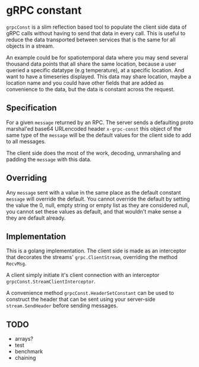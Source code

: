 # gRPC constant

`grpcConst` is a slim reflection based tool to populate the client side data of gRPC calls without having to send that data in every call. This is useful to reduce the data transported between services that is the same for all objects in a stream. 

An example could be for spatiotemporal data where you may send several thousand data points that all share the same location, because a user queried a specific datatype (e.g temperature), at a specific location. And want to have a timeseries displayed. This data may share location, maybe a location name and you could have other fields that are added as convenience to the data,  but the data is constant across the request. 

## Specification
For a given `message` returned by an RPC. The server sends a defaulting proto marshal'ed base64 URLencoded header `x-grpc-const` this object of the same type of the `message` will be the default values for the client side to add to all messages. 

The client side does the most of the work, decoding, unmarshaling and padding the `message` with this data. 

## Overriding
Any `message` sent with a value in the same place as the default constant `message` will override the default.  You cannot override the default by setting the value the 0, null, empty string or empty list as they are considered null, you cannot set these values as default,  and that wouldn't make sense a they are default already.

## Implementation
This is a golang implementation. The client side is made as an interceptor that decorates the streams' `grpc.ClientStream`, overriding the method `RecvMsg`. 

A client simply initiate it's client connection with an interceptor `grpcConst.StreamClientInterceptor`.

A convenience method `grpcConst.HeaderSetConstant` can be used to construct the header that can be sent using your server-side `stream.SendHeader` before sending messages. 
## TODO
- arrays?
- test
- benchmark
- chaining
